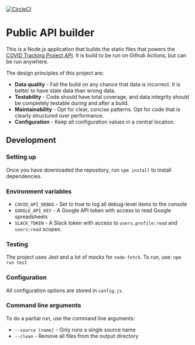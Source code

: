 [![CircleCI](https://circleci.com/gh/COVID19Tracking/covid-public-api-build.svg?style=svg)](https://circleci.com/gh/COVID19Tracking/covid-public-api-build)

# Public API builder

This is a Node.js application that builds the static files that powers the [COVID Tracking Project API](https://covidtracking.com/api/). It is build to be run on Github Actions, but can be run anywhere.

The design principles of this project are:

- **Data quality** - Fail the build on any chance that data is incorrect. It is better to have stale data than wrong data.
- **Testability** - Code should have total coverage, and data integrity should be completely testable during and after a build.
- **Maintainability** - Opt for clear, concise patterns. Opt for code that is clearly structured over performance.
- **Configuration** - Keep all configuration values in a central location.

## Development

### Setting up

Once you have downloaded the repository, run `npm install` to install dependencies.

### Environment variables

- `COVID_API_DEBUG` - Set to true to log all debug-level items to the console
- `GOOGLE_API_KEY` - A Google API token with access to read Google spreadsheets
- `SLACK_TOKEN` - A Slack token with access to `users.profile:read` and `users:read` scopes.

### Testing

The project uses Jest and a lot of mocks for `node-fetch`. To run, use: `npm run test`

### Configuration

All configuration options are stored in `config.js`.

### Command line arguments

To do a partial run, use the command line arguments:

- `--source [name]` - Only runs a single source name
- `--clean` - Remove all files from the output directory
